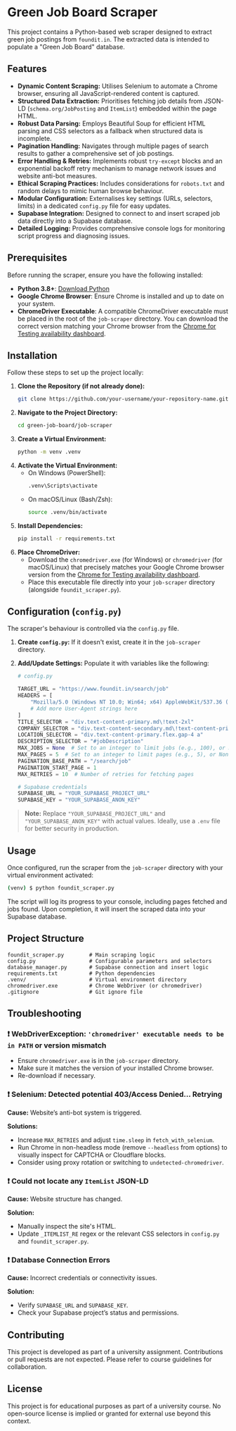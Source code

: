 
# Green Job Board Scraper

This project contains a Python-based web scraper designed to extract green job postings from `foundit.in`. The extracted data is intended to populate a "Green Job Board" database.

## Features

- **Dynamic Content Scraping:** Utilises Selenium to automate a Chrome browser, ensuring all JavaScript-rendered content is captured.
- **Structured Data Extraction:** Prioritises fetching job details from JSON-LD (`schema.org/JobPosting` and `ItemList`) embedded within the page HTML.
- **Robust Data Parsing:** Employs Beautiful Soup for efficient HTML parsing and CSS selectors as a fallback when structured data is incomplete.
- **Pagination Handling:** Navigates through multiple pages of search results to gather a comprehensive set of job postings.
- **Error Handling & Retries:** Implements robust `try-except` blocks and an exponential backoff retry mechanism to manage network issues and website anti-bot measures.
- **Ethical Scraping Practices:** Includes considerations for `robots.txt` and random delays to mimic human browse behaviour.
- **Modular Configuration:** Externalises key settings (URLs, selectors, limits) in a dedicated `config.py` file for easy updates.
- **Supabase Integration:** Designed to connect to and insert scraped job data directly into a Supabase database.
- **Detailed Logging:** Provides comprehensive console logs for monitoring script progress and diagnosing issues.

## Prerequisites

Before running the scraper, ensure you have the following installed:

- **Python 3.8+**: [Download Python](https://www.python.org/downloads/)
- **Google Chrome Browser**: Ensure Chrome is installed and up to date on your system.
- **ChromeDriver Executable**: A compatible ChromeDriver executable must be placed in the root of the `job-scraper` directory. You can download the correct version matching your Chrome browser from the [Chrome for Testing availability dashboard](https://googlechromelabs.github.io/chrome-for-testing/).

## Installation

Follow these steps to set up the project locally:

1. **Clone the Repository (if not already done):**
    ```bash
    git clone https://github.com/your-username/your-repository-name.git
    ```
2. **Navigate to the Project Directory:**
    ```bash
    cd green-job-board/job-scraper
    ```
3. **Create a Virtual Environment:**
    ```bash
    python -m venv .venv
    ```
4. **Activate the Virtual Environment:**
    - On Windows (PowerShell):
        ```bash
        .venv\Scripts\activate
        ```
    - On macOS/Linux (Bash/Zsh):
        ```bash
        source .venv/bin/activate
        ```
5. **Install Dependencies:**
    ```bash
    pip install -r requirements.txt
    ```
6. **Place ChromeDriver:**
    - Download the `chromedriver.exe` (for Windows) or `chromedriver` (for macOS/Linux) that precisely matches your Google Chrome browser version from the [Chrome for Testing availability dashboard](https://googlechromelabs.github.io/chrome-for-testing/).
    - Place this executable file directly into your `job-scraper` directory (alongside `foundit_scraper.py`).

## Configuration (`config.py`)

The scraper's behaviour is controlled via the `config.py` file.

1. **Create `config.py`:** If it doesn't exist, create it in the `job-scraper` directory.
2. **Add/Update Settings:** Populate it with variables like the following:

    ```python
    # config.py

    TARGET_URL = "https://www.foundit.in/search/job"
    HEADERS = [
        "Mozilla/5.0 (Windows NT 10.0; Win64; x64) AppleWebKit/537.36 (KHTML, like Gecko) Chrome/126.0.0.0 Safari/537.36",
        # Add more User-Agent strings here
    ]
    TITLE_SELECTOR = "div.text-content-primary.md\!text-2xl"
    COMPANY_SELECTOR = "div.text-content-secondary.md\!text-content-primary span"
    LOCATION_SELECTOR = "div.text-content-primary.flex.gap-4 a"
    DESCRIPTION_SELECTOR = "#jobDescription"
    MAX_JOBS = None  # Set to an integer to limit jobs (e.g., 100), or None for no limit
    MAX_PAGES = 5  # Set to an integer to limit pages (e.g., 5), or None for no limit
    PAGINATION_BASE_PATH = "/search/job"
    PAGINATION_START_PAGE = 1
    MAX_RETRIES = 10  # Number of retries for fetching pages

    # Supabase credentials
    SUPABASE_URL = "YOUR_SUPABASE_PROJECT_URL"
    SUPABASE_KEY = "YOUR_SUPABASE_ANON_KEY"
    ```

> **Note:** Replace `"YOUR_SUPABASE_PROJECT_URL"` and `"YOUR_SUPABASE_ANON_KEY"` with actual values. Ideally, use a `.env` file for better security in production.

## Usage

Once configured, run the scraper from the `job-scraper` directory with your virtual environment activated:

```bash
(venv) $ python foundit_scraper.py
```

The script will log its progress to your console, including pages fetched and jobs found. Upon completion, it will insert the scraped data into your Supabase database.

## Project Structure

```
foundit_scraper.py        # Main scraping logic
config.py                 # Configurable parameters and selectors
database_manager.py       # Supabase connection and insert logic
requirements.txt          # Python dependencies
.venv/                    # Virtual environment directory
chromedriver.exe          # Chrome WebDriver (or chromedriver)
.gitignore                # Git ignore file
```

## Troubleshooting

### ❗ WebDriverException: `'chromedriver' executable needs to be in PATH` or version mismatch

- Ensure `chromedriver.exe` is in the `job-scraper` directory.
- Make sure it matches the version of your installed Chrome browser.
- Re-download if necessary.

### ❗ Selenium: Detected potential 403/Access Denied... Retrying

**Cause:** Website’s anti-bot system is triggered.

**Solutions:**
- Increase `MAX_RETRIES` and adjust `time.sleep` in `fetch_with_selenium`.
- Run Chrome in non-headless mode (remove `--headless` from options) to visually inspect for CAPTCHA or Cloudflare blocks.
- Consider using proxy rotation or switching to `undetected-chromedriver`.

### ❗ Could not locate any `ItemList` JSON-LD

**Cause:** Website structure has changed.

**Solution:**
- Manually inspect the site's HTML.
- Update `_ITEMLIST_RE` regex or the relevant CSS selectors in `config.py` and `foundit_scraper.py`.

### ❗ Database Connection Errors

**Cause:** Incorrect credentials or connectivity issues.

**Solution:**
- Verify `SUPABASE_URL` and `SUPABASE_KEY`.
- Check your Supabase project’s status and permissions.

## Contributing

This project is developed as part of a university assignment. Contributions or pull requests are not expected. Please refer to course guidelines for collaboration.

## License

This project is for educational purposes as part of a university course. No open-source license is implied or granted for external use beyond this context.
